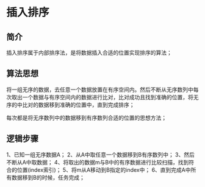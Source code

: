 # 插入排序

## 简介
插入排序属于内部排序法，是将数据插入合适的位置实现排序的算法；

## 算法思想
将一组无序的数据，去任意一个数据放置在有序空间内。然后不断从无序数列中每次取出一个数据与有序空间内的数据进行比对，比对成功且找到准确的位置，将无序的中比对的数据移到准确的位置中，直到完成排序；

每次都是将无序数列中的数据移到有序数列合适的位置的思想方法；

## 逻辑步骤
1、已知一组无序数据A；
2、从A中取任意一个数据移到B有序数列中；
3、然后不断从A中取数据；
4、将取出的数据m与B中的有序数据进行比较扫描，找到符合的位置(index索引)；
5、将m从A移动到B指定的index中；
6、直到完成A中所有数据移到B的时候，任务完成；
